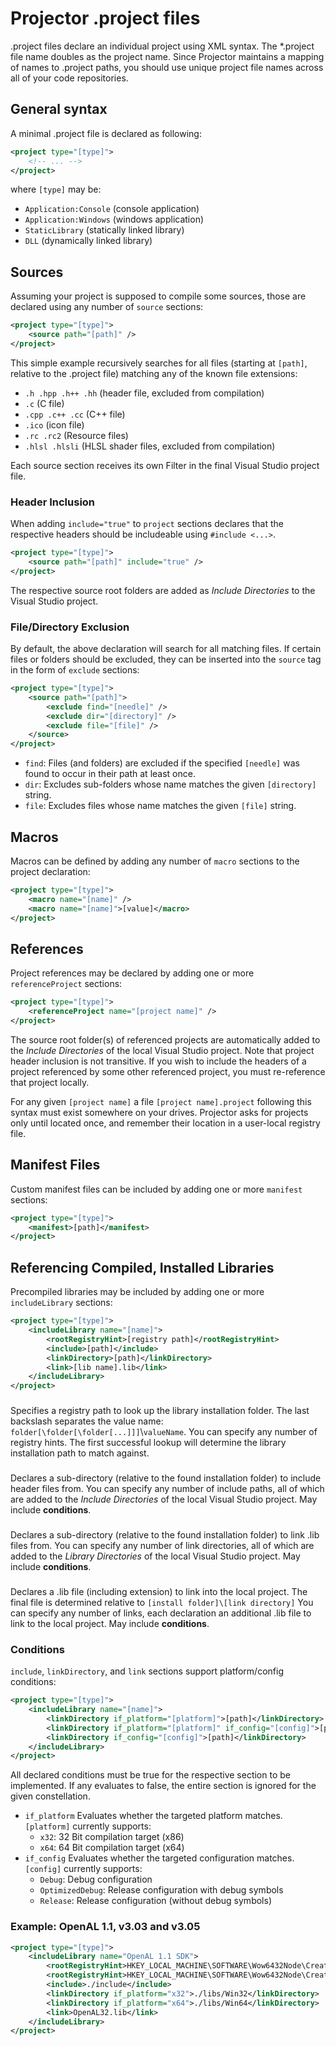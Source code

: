 # Projector .project files

.project files declare an individual project using XML syntax. The *.project file name doubles as the project name.
Since Projector maintains a mapping of names to .project paths, you should use unique project file names across all of your code repositories.

## General syntax

A minimal .project file is declared as following:
```xml
<project type="[type]">
	<!-- ... -->
</project>
```
where ```[type]``` may be:
* ```Application:Console``` (console application)
* ```Application:Windows``` (windows application)
* ```StaticLibrary``` (statically linked library)
* ```DLL``` (dynamically linked library)


## Sources

Assuming your project is supposed to compile some sources, those are declared using any number of ```source``` sections:
```xml
<project type="[type]">
	<source path="[path]" />
</project>
```
This simple example recursively searches for all files (starting at ```[path]```, relative to the .project file) matching any of the known file extensions:
* ```.h .hpp .h++ .hh``` (header file, excluded from compilation)
* ```.c``` (C file)
* ```.cpp .c++ .cc``` (C++ file)
* ```.ico``` (icon file)
* ```.rc .rc2``` (Resource files)
* ```.hlsl .hlsli``` (HLSL shader files, excluded from compilation)

Each source section receives its own Filter in the final Visual Studio project file.

### Header Inclusion
When adding ```include="true"``` to ```project``` sections declares that the respective headers should be includeable using ```#include <...>```.
```xml
<project type="[type]">
	<source path="[path]" include="true" />
</project>
```
The respective source root folders are added as _Include Directories_ to the Visual Studio project.


### File/Directory Exclusion
By default, the above declaration will search for all matching files.
If certain files or folders should be excluded, they can be inserted into the ```source``` tag in the form of ```exclude``` sections:
```xml
<project type="[type]">
	<source path="[path]">
	    <exclude find="[needle]" />
	    <exclude dir="[directory]" />
	    <exclude file="[file]" />
	</source>
</project>
```
* ```find```: Files (and folders) are excluded if the specified ```[needle]``` was found to occur in their path at least once.
* ```dir```: Excludes sub-folders whose name matches the given ```[directory]``` string.
* ```file```: Excludes files whose name matches the given ```[file]``` string.


## Macros

Macros can be defined by adding any number of ```macro``` sections to the project declaration:
```xml
<project type="[type]">
	<macro name="[name]" />
	<macro name="[name]">[value]</macro>
</project>
```

## References

Project references may be declared by adding one or more ```referenceProject``` sections:
```xml
<project type="[type]">
	<referenceProject name="[project name]" />
</project>
```
The source root folder(s) of referenced projects are automatically added to the _Include Directories_ of the local Visual Studio project. Note that project header inclusion is not transitive. If you wish to include the headers of a project referenced by some other referenced project, you must re-reference that project locally.

For any given ```[project name]``` a file ```[project name].project``` following this syntax must exist somewhere on your drives.
Projector asks for projects only until located once, and remember their location in a user-local registry file.

## Manifest Files

Custom manifest files can be included by adding one or more ```manifest``` sections:
```xml
<project type="[type]">
	<manifest>[path]</manifest>
</project>
```

## Referencing Compiled, Installed Libraries

Precompiled libraries may be included by adding one or more ```includeLibrary``` sections:
```xml
<project type="[type]">
	<includeLibrary name="[name]">
	    <rootRegistryHint>[registry path]</rootRegistryHint>
	    <include>[path]</include>
	    <linkDirectory>[path]</linkDirectory>
	    <link>[lib name].lib</link>
	</includeLibrary>
</project>
```
### <rootRegistryHint>
Specifies a registry path to look up the library installation folder. The last backslash separates the value name: ```folder[\folder[\folder[...]]]```\\```valueName```.
You can specify any number of registry hints.
The first successful lookup will determine the library installation path to match against.

### <include>
Declares a sub-directory (relative to the found installation folder) to include header files from.
You can specify any number of include paths, all of which are added to the _Include Directories_ of the local Visual Studio project.
May include **conditions**.

### <linkDirectory>
Declares a sub-directory (relative to the found installation folder) to link .lib files from.
You can specify any number of link directories, all of which are added to the _Library Directories_ of the local Visual Studio project.
May include **conditions**.

### <link>
Declares a .lib file (including extension) to link into the local project.
The final file is determined relative to ```[install folder]\[link directory]```
You can specify any number of links, each declaration an additional .lib file to link to the local project.
May include **conditions**.

### Conditions
```include```, ```linkDirectory```, and ```link``` sections support platform/config conditions:
```xml
<project type="[type]">
	<includeLibrary name="[name]">
		<linkDirectory if_platform="[platform]">[path]</linkDirectory>
		<linkDirectory if_platform="[platform]" if_config="[config]">[path]</linkDirectory>
		<linkDirectory if_config="[config]">[path]</linkDirectory>
	</includeLibrary>
</project>
```
All declared conditions must be true for the respective section to be implemented.
If any evaluates to false, the entire section is ignored for the given constellation.
* ```if_platform``` Evaluates whether the targeted platform matches. 
```[platform]``` currently supports:
    * ```x32```: 32 Bit compilation target (x86)
    * ```x64```: 64 Bit compilation target (x64)
* ```if_config``` Evaluates whether the targeted configuration matches. 
```[config]``` currently supports:
    * ```Debug```: Debug configuration
    * ```OptimizedDebug```: Release configuration with debug symbols
    * ```Release```: Release configuration (without debug symbols)

### Example: OpenAL 1.1, v3.03 and v3.05
```xml
<project type="[type]">
	<includeLibrary name="OpenAL 1.1 SDK">
		<rootRegistryHint>HKEY_LOCAL_MACHINE\SOFTWARE\Wow6432Node\Creative Labs\OpenAL 1.1 Software Development Kit\3.05\InstallDir</rootRegistryHint>
		<rootRegistryHint>HKEY_LOCAL_MACHINE\SOFTWARE\Wow6432Node\Creative Labs\OpenAL 1.1 Software Development Kit\3.03\InstallDir</rootRegistryHint>
		<include>./include</include>
		<linkDirectory if_platform="x32">./libs/Win32</linkDirectory>
		<linkDirectory if_platform="x64">./libs/Win64</linkDirectory>
		<link>OpenAL32.lib</link>
	</includeLibrary>
</project>
```











